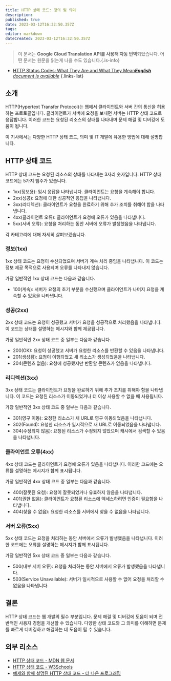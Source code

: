 ```yaml
---
title: HTTP 상태 코드: 정의 및 의미
description: 
published: true
date: 2023-03-12T16:32:50.357Z
tags: 
editor: markdown
dateCreated: 2023-03-12T16:32:50.357Z
---
```


> 이 문서는 **Google Cloud Translation API를 사용해 자동 번역**되었습니다.
어떤 문서는 원문을 읽는게 나을 수도 있습니다.{.is-info}



- [HTTP Status Codes: What They Are and What They Mean***English** document is available*](/en/Knowledge-base/Network/http-status-codes-what-they-are-and-what-they-mean)
{.links-list}

## 소개

HTTP(Hypertext Transfer Protocol)는 웹에서 클라이언트와 서버 간의 통신을 허용하는 프로토콜입니다. 클라이언트가 서버에 요청을 보내면 서버는 HTTP 상태 코드로 응답합니다. 이러한 코드는 요청된 리소스의 상태를 나타내며 문제 해결 및 디버깅에 도움이 됩니다.

이 기사에서는 다양한 HTTP 상태 코드, 의미 및 IT 개발에 유용한 방법에 대해 설명합니다.

## HTTP 상태 코드

HTTP 상태 코드는 요청된 리소스의 상태를 나타내는 3자리 숫자입니다. HTTP 상태 코드에는 5가지 범주가 있습니다.

- 1xx(정보용): 임시 응답을 나타냅니다. 클라이언트는 요청을 계속해야 합니다.
- 2xx(성공): 요청에 대한 성공적인 응답을 나타냅니다.
- 3xx(리디렉션): 클라이언트가 요청을 완료하기 위해 추가 조치를 취해야 함을 나타냅니다.
- 4xx(클라이언트 오류): 클라이언트가 요청에 오류가 있음을 나타냅니다.
- 5xx(서버 오류): 요청을 처리하는 동안 서버에 오류가 발생했음을 나타냅니다.

각 카테고리에 대해 자세히 살펴보겠습니다.

### 정보(1xx)

1xx 상태 코드는 요청이 수신되었으며 서버가 계속 처리 중임을 나타냅니다. 이 코드는 정보 제공 목적으로 사용되며 오류를 나타내지 않습니다.

가장 일반적인 1xx 상태 코드는 다음과 같습니다.

- 100(계속): 서버가 요청의 초기 부분을 수신했으며 클라이언트가 나머지 요청을 계속할 수 있음을 나타냅니다.

### 성공(2xx)

2xx 상태 코드는 요청이 성공했고 서버가 요청을 성공적으로 처리했음을 나타냅니다. 이 코드는 상태를 설명하는 메시지와 함께 제공됩니다.

가장 일반적인 2xx 상태 코드 중 일부는 다음과 같습니다.

- 200(OK): 요청이 성공했고 서버가 요청한 리소스를 반환할 수 있음을 나타냅니다.
- 201(생성됨): 요청이 이행되었고 새 리소스가 생성되었음을 나타냅니다.
- 204(콘텐츠 없음): 요청에 성공했지만 반환할 콘텐츠가 없음을 나타냅니다.

### 리디렉션(3xx)

3xx 상태 코드는 클라이언트가 요청을 완료하기 위해 추가 조치를 취해야 함을 나타냅니다. 이 코드는 요청된 리소스가 이동되었거나 더 이상 사용할 수 없을 때 사용됩니다.

가장 일반적인 3xx 상태 코드 중 일부는 다음과 같습니다.

- 301(영구 이동): 요청한 리소스가 새 URL로 영구 이동되었음을 나타냅니다.
- 302(Found): 요청한 리소스가 일시적으로 새 URL로 이동되었음을 나타냅니다.
- 304(수정되지 않음): 요청된 리소스가 수정되지 않았으며 캐시에서 검색할 수 있음을 나타냅니다.

### 클라이언트 오류(4xx)

4xx 상태 코드는 클라이언트가 요청에 오류가 있음을 나타냅니다. 이러한 코드에는 오류를 설명하는 메시지가 함께 표시됩니다.

가장 일반적인 4xx 상태 코드 중 일부는 다음과 같습니다.

- 400(잘못된 요청): 요청이 잘못되었거나 유효하지 않음을 나타냅니다.
- 401(권한 없음): 클라이언트가 요청된 리소스에 액세스하려면 인증이 필요함을 나타냅니다.
- 404(찾을 수 없음): 요청한 리소스를 서버에서 찾을 수 없음을 나타냅니다.

### 서버 오류(5xx)

5xx 상태 코드는 요청을 처리하는 동안 서버에서 오류가 발생했음을 나타냅니다. 이러한 코드에는 오류를 설명하는 메시지가 함께 표시됩니다.

가장 일반적인 5xx 상태 코드 중 일부는 다음과 같습니다.

- 500(내부 서버 오류): 요청을 처리하는 동안 서버에서 오류가 발생했음을 나타냅니다.
- 503(Service Unavailable): 서버가 일시적으로 사용할 수 없어 요청을 처리할 수 없음을 나타냅니다.

## 결론

HTTP 상태 코드는 웹 개발의 필수 부분입니다. 문제 해결 및 디버깅에 도움이 되며 전반적인 사용자 경험을 개선할 수 있습니다. 다양한 상태 코드와 그 의미를 이해하면 문제를 빠르게 디버깅하고 해결하는 데 도움이 될 수 있습니다.

## 외부 리소스

- [HTTP 상태 코드 - MDN 웹 문서](https://developer.mozilla.org/en-US/docs/Web/HTTP/Status)
- [HTTP 상태 코드 - W3Schools](https://www.w3schools.com/tags/ref_httpmessages.asp)
- [예제와 함께 설명된 HTTP 상태 코드 - 더 나은 프로그래밍](https://betterprogramming.pub/http-status-codes-explained-with-examples-949a9bfada12)